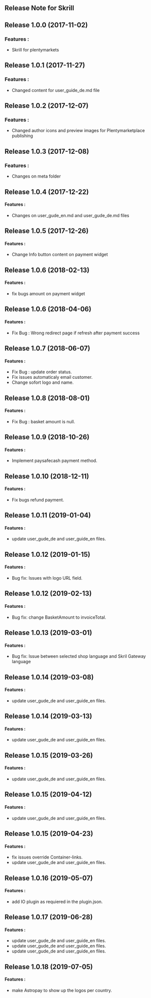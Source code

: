 ## Release Note for Skrill


## Release 1.0.0 (2017-11-02)

### Features :

* Skrill for plentymarkets


## Release 1.0.1 (2017-11-27)

### Features :

* Changed content for user_guide_de.md file


## Release 1.0.2 (2017-12-07)

### Features :

* Changed author icons and preview images for Plentymarketplace publishing

## Release 1.0.3 (2017-12-08)

### Features :

* Changes on meta folder

## Release 1.0.4 (2017-12-22)

#### Features :

* Changes on user_gude_en.md and user_gude_de.md files

## Release 1.0.5 (2017-12-26)

#### Features :

* Change Info button content on payment widget

## Release 1.0.6 (2018-02-13)

#### Features :

* fix bugs amount on payment widget

## Release 1.0.6 (2018-04-06)

#### Features :
* Fix Bug : Wrong redirect page if refresh after payment success

## Release 1.0.7 (2018-06-07)

#### Features :
* Fix Bug : update order status.
* Fix issues automaticaly email customer.
* Change sofort logo and name.

## Release 1.0.8 (2018-08-01)

#### Features :
* Fix Bug : basket amount is null.

## Release 1.0.9 (2018-10-26)

#### Features :
* Implement paysafecash payment method.

## Release 1.0.10 (2018-12-11)

#### Features :
* Fix bugs refund payment.

## Release 1.0.11 (2019-01-04)

#### Features :
* update user_gude_de and user_guide_en files.

## Release 1.0.12 (2019-01-15)

#### Features :
* Bug fix: Issues with logo URL field.

## Release 1.0.12 (2019-02-13)

#### Features :
* Bug fix: change BasketAmount to invoiceTotal.

## Release 1.0.13 (2019-03-01)

#### Features :
* Bug fix: Issue between selected shop language and Skril Gateway language

## Release 1.0.14 (2019-03-08)

#### Features :
* update user_gude_de and user_guide_en files.

## Release 1.0.14 (2019-03-13)

#### Features :
* update user_gude_de and user_guide_en files.

## Release 1.0.15 (2019-03-26)

#### Features :
* update user_gude_de and user_guide_en files.

## Release 1.0.15 (2019-04-12)

#### Features :
* update user_gude_de and user_guide_en files.

## Release 1.0.15 (2019-04-23)

#### Features :
* fix issues override Container-links.
* update user_gude_de and user_guide_en files.

## Release 1.0.16 (2019-05-07)

#### Features :
* add IO plugin as requiered in the plugin.json.

## Release 1.0.17 (2019-06-28)

#### Features :
* update user_gude_de and user_guide_en files.
* update user_gude_de and user_guide_en files.
* update user_gude_de and user_guide_en files.

## Release 1.0.18 (2019-07-05)

#### Features :
* make Astropay to show up the logos per country.
